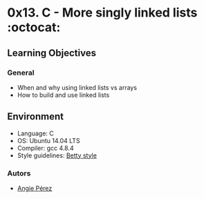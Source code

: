 # 0x13. C - More singly linked lists :octocat: #
## Learning Objectives ##
### General ###
* When and why using linked lists vs arrays
* How to build and use linked lists
## Environment ##
* Language: C
* OS: Ubuntu 14.04 LTS
* Compiler: gcc 4.8.4
* Style guidelines: [Betty style](https://github.com/holbertonschool/Betty/wiki)
### Autors ##
* [Angie Pérez](https://twitter.com/xiommyperez)